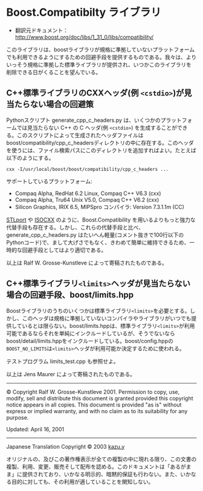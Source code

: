 # Boost.Compatibilty ライブラリ

- 翻訳元ドキュメント： <http://www.boost.org/doc/libs/1_31_0/libs/compatibility/>

このライブラリは、boostライブラリが規格に準拠していないプラットフォームでも利用できるようにするための回避手段を提供するものである。我々は、よりいっそう規格に準拠した標準ライブラリが提供され、いつかこのライブラリを削除できる日がくることを望んでいる。


## C++標準ライブラリのCXXヘッダ(例 `<cstdio>`)が見当たらない場合の回避策
Pythonスクリプト generate_cpp_c_headers.py は、いくつかのプラットフォームでは見当たらない C++ の C ヘッダ(例 `<cstdio>`) を生成することができる。このスクリプトによって生成されたヘッダファイルはboost/compatibility/cpp_c_headersディレクトリの中に存在する。このヘッダを使うには、ファイル検索パスにこのディレクトリを追加すればよい。たとえば以下のようにする。

```
cxx -I/usr/local/boost/boost/compatibility/cpp_c_headers ...
```

サポートしているプラットフォーム:

- Compaq Alpha, RedHat 6.2 Linux, Compaq C++ V6.3 (cxx)
- Compaq Alpha, Tru64 Unix V5.0, Compaq C++ V6.2 (cxx)
- Silicon Graphics, IRIX 6.5, MIPSpro コンパイラ: Version 7.3.1.1m (CC)

[STLport](http://www.stlport.org/) や [ISOCXX](http://www-pat.fnal.gov/personal/wb/boost/) のように、Boost.Compatibility を用いるよりもっと強力な代替手段も存在する。しかし、これらの代替手段と比べ、generate_cpp_c_headers.py はたいへん軽量(コメント抜きで100行以下のPythonコード)で、まして大げさでもなく、きわめて簡単に維持できるため、一時的な回避手段としてはより適切である。

以上は Ralf W. Grosse-Kunstleve によって寄稿されたものである。


## C++標準ライブラリ`<limits>`ヘッダが見当たらない場合の回避手段、boost/limits.hpp
Boostライブラリのうちのいくつかは標準ライブラリ`<limits>`を必要とする。しかし、このヘッダは規格に準拠していないコンパイラやライブラリがいつでも提供しているとは限らない。boost/limits.hppは、標準ライブラリ`<limits>`が利用可能であるならそれを単純にインクルードしているが、そうでないならboost/detail/limits.hppをインクルードしている。boost/config.hppの`BOOST_NO_LIMITS`は`<limits>`ヘッダが利用可能か決定するために使われる。

テストプログラム limits_test.cpp も参照せよ。

以上は Jens Maurer によって寄稿されたものである。


***
© Copyright Ralf W. Grosse-Kunstleve 2001. Permission to copy, use, modify, sell and distribute this document is granted provided this copyright notice appears in all copies. This document is provided "as is" without express or implied warranty, and with no claim as to its suitability for any purpose.

Updated: April 16, 2001

***

Japanese Translation Copyright © 2003 [kazu.y](mailto:samba@pal.tok2.com)

オリジナルの、及びこの著作権表示が全ての複製の中に現れる限り、この文書の複製、利用、変更、販売そして配布を認める。このドキュメントは「あるがまま」に提供されており、いかなる明示的、暗黙的保証も行わない。また、いかなる目的に対しても、その利用が適していることを関知しない。

